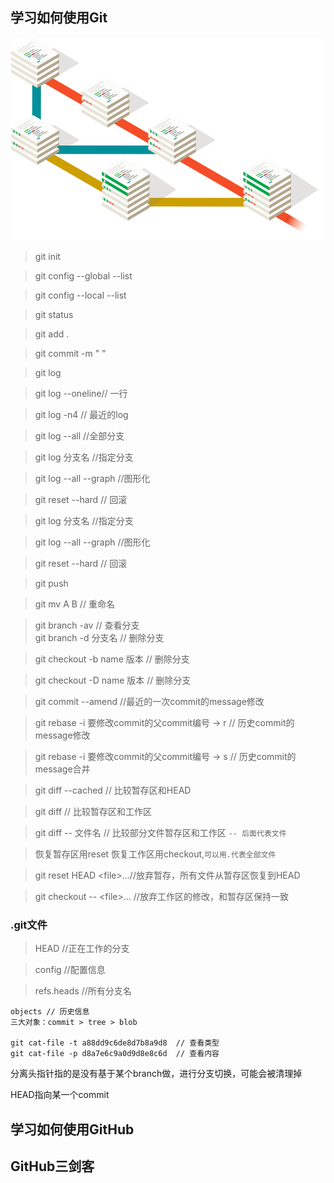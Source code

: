 ## 学习如何使用Git
![](./pic/branching-illustration@2x.png)



> git init

> git config --global --list

> git config --local --list

> git status

> git add . 

> git commit -m " "


> git log   

> git log --oneline// 一行  

 
> git log -n4 // 最近的log 


> git log --all //全部分支  


> git log 分支名  //指定分支 


> git log --all --graph //图形化  



> git reset --hard  // 回滚  

> git log 分支名  //指定分支  

 
> git log --all --graph  //图形化 
 
> git reset --hard   // 回滚 

> git push

> git mv A B // 重命名  


> git branch -av // 查看分支  
> git branch -d  分支名 // 删除分支  

> git checkout -b name 版本 // 删除分支
 
> git checkout -D name 版本 // 删除分支

> git commit --amend //最近的一次commit的message修改

> git rebase -i 要修改commit的父commit编号 -> r  // 历史commit的message修改

> git rebase -i 要修改commit的父commit编号 -> s  // 历史commit的message合并

> git diff --cached  // 比较暂存区和HEAD 

> git diff  // 比较暂存区和工作区 

> git diff -- 文件名  // 比较部分文件暂存区和工作区 `-- 后面代表文件`



> 恢复暂存区用reset  恢复工作区用checkout,`可以用.代表全部文件`

> git reset HEAD  \<file\>...//放弃暂存，所有文件从暂存区恢复到HEAD

> git checkout -- \<file\>...  //放弃工作区的修改，和暂存区保持一致

>


### .git文件
> HEAD //正在工作的分支

> config  //配置信息

> refs.heads //所有分支名

```
objects // 历史信息
三大对象：commit > tree > blob

git cat-file -t a88dd9c6de8d7b8a9d8  // 查看类型
git cat-file -p d8a7e6c9a0d9d8e8c6d  // 查看内容
```

分离头指针指的是没有基于某个branch做，进行分支切换，可能会被清理掉

HEAD指向某一个commit



## 学习如何使用GitHub


## GitHub三剑客